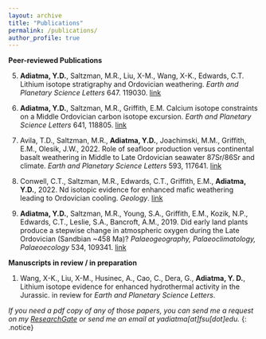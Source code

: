 ```yaml
---
layout: archive
title: "Publications"
permalink: /publications/
author_profile: true
---
```


**Peer-reviewed Publications**

5) **Adiatma, Y.D.**, Saltzman, M.R., Liu, X-M., Wang, X-K., Edwards, C.T. Lithium isotope stratigraphy and Ordovician weathering. *Earth and Planetary Science Letters* 647. 119030. [link](https://doi.org/10.1016/j.epsl.2024.119030)

4) **Adiatma, Y.D.**, Saltzman, M.R., Griffith, E.M. Calcium isotope constraints on a Middle Ordovician carbon isotope excursion. *Earth and Planetary Science Letters* 641, 118805. [link](https://doi.org/10.1016/j.epsl.2024.118805)

3) Avila, T.D., Saltzman, M.R., **Adiatma, Y.D.**, Joachimski, M.M., Griffith, E.M., Olesik, J.W., 2022. Role of seafloor production versus continental basalt weathering in Middle to Late Ordovician seawater 87Sr/86Sr and climate. *Earth and Planetary Science Letters* 593, 117641. [link](https://doi.org/10.1016/j.epsl.2022.117641)

2) Conwell, C.T., Saltzman, M.R., Edwards, C.T., Griffith, E.M., **Adiatma, Y.D.**, 2022. Nd isotopic evidence for enhanced mafic weathering leading to Ordovician cooling. *Geology*. [link](https://doi.org/10.1130/G49860.1)

1) **Adiatma, Y.D.**, Saltzman, M.R., Young, S.A., Griffith, E.M., Kozik, N.P., Edwards, C.T., Leslie, S.A., Bancroft, A.M., 2019. Did early land plants produce a stepwise change in atmospheric oxygen during the Late Ordovician (Sandbian ~458 Ma)? *Palaeogeography, Palaeoclimatology, Palaeoecology* 534, 109341. [link](https://doi.org/10.1016/j.palaeo.2019.109341)


**Manuscripts in review / in preparation**

1) Wang, X-K., Liu, X-M., Husinec, A., Cao, C., Dera, G., **Adiatma, Y. D.**, Lithium isotope evidence for enhanced hydrothermal activity in the Jurassic. in review for *Earth and Planetary Science Letters*.



*If you need a pdf copy of any of those papers, you can send me a request on my [ResearchGate](https://www.researchgate.net/profile/Yoseph-Adiatma) or send me an email at yadiatma[at]fsu[dot]edu.*
{: .notice}
